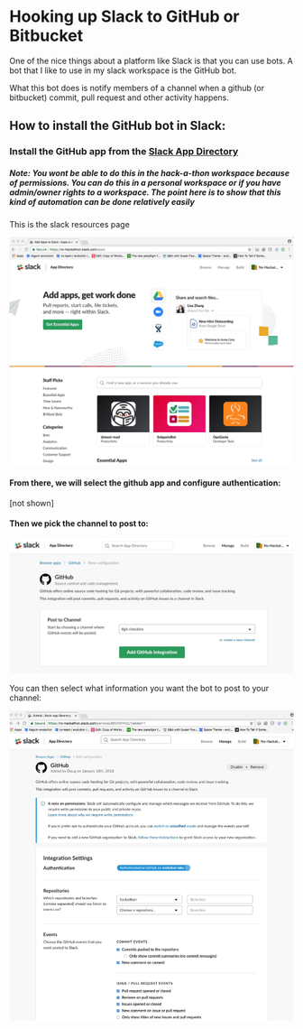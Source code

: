 # Hooking up Slack to GitHub or Bitbucket

One of the nice things about a platform like Slack is that you can use bots.  A bot that I like to use in my slack workspace is the GitHub bot.

What this bot does is notify members of a channel when a github (or bitbucket) commit, pull request and other activity happens.

## How to install the GitHub bot in Slack:

### Install the GitHub app from the [Slack App Directory](https://nx-hackathon.slack.com/apps)

##### Note:  You wont be able to do this in the hack-a-thon workspace because of permissions.  You can do this in a personal workspace or if you have admin/owner rights to a workspace.   The point here is to show that this kind of automation can be done relatively easily

This is the slack resources page

![image](/resources/slack-app-git.jpeg)

#### From there, we will select the github app and configure authentication:

[not shown]

#### Then we pick the channel to post to:

![image](/resources/post-to-channel.jpeg)


You can then select what information you want the bot to post to your channel:

![image](/resources/slack-configure.jpeg)

